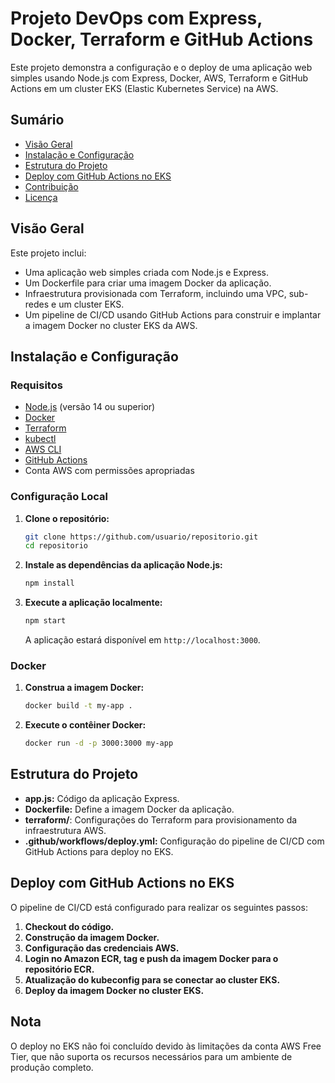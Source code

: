 # Projeto DevOps com Express, Docker, Terraform e GitHub Actions

Este projeto demonstra a configuração e o deploy de uma aplicação web simples usando Node.js com Express, Docker, AWS, Terraform e GitHub Actions em um cluster EKS (Elastic Kubernetes Service) na AWS.

## Sumário

- [Visão Geral](#visão-geral)
- [Instalação e Configuração](#instalação-e-configuração)
- [Estrutura do Projeto](#estrutura-do-projeto)
- [Deploy com GitHub Actions no EKS](#deploy-com-github-actions-no-eks)
- [Contribuição](#contribuição)
- [Licença](#licença)

## Visão Geral

Este projeto inclui:

- Uma aplicação web simples criada com Node.js e Express.
- Um Dockerfile para criar uma imagem Docker da aplicação.
- Infraestrutura provisionada com Terraform, incluindo uma VPC, sub-redes e um cluster EKS.
- Um pipeline de CI/CD usando GitHub Actions para construir e implantar a imagem Docker no cluster EKS da AWS.

## Instalação e Configuração

### Requisitos

- [Node.js](https://nodejs.org/) (versão 14 ou superior)
- [Docker](https://www.docker.com/get-started)
- [Terraform](https://www.terraform.io/downloads.html)
- [kubectl](https://kubernetes.io/docs/tasks/tools/install-kubectl/)
- [AWS CLI](https://aws.amazon.com/cli/)
- [GitHub Actions](https://github.com/features/actions)
- Conta AWS com permissões apropriadas

### Configuração Local

1. **Clone o repositório:**

    ```bash
    git clone https://github.com/usuario/repositorio.git
    cd repositorio
    ```

2. **Instale as dependências da aplicação Node.js:**

    ```bash
    npm install
    ```

3. **Execute a aplicação localmente:**

    ```bash
    npm start
    ```

    A aplicação estará disponível em `http://localhost:3000`.

### Docker

1. **Construa a imagem Docker:**

    ```bash
    docker build -t my-app .
    ```

2. **Execute o contêiner Docker:**

    ```bash
    docker run -d -p 3000:3000 my-app
    ```

## Estrutura do Projeto

- **app.js:** Código da aplicação Express.
- **Dockerfile:** Define a imagem Docker da aplicação.
- **terraform/**: Configurações do Terraform para provisionamento da infraestrutura AWS.
- **.github/workflows/deploy.yml:** Configuração do pipeline de CI/CD com GitHub Actions para deploy no EKS.

## Deploy com GitHub Actions no EKS

O pipeline de CI/CD está configurado para realizar os seguintes passos:

1. **Checkout do código.**
2. **Construção da imagem Docker.**
3. **Configuração das credenciais AWS.**
4. **Login no Amazon ECR, tag e push da imagem Docker para o repositório ECR.**
5. **Atualização do kubeconfig para se conectar ao cluster EKS.**
6. **Deploy da imagem Docker no cluster EKS.**


## Nota 
O deploy no EKS não foi concluído devido às limitações da conta AWS Free Tier, que não suporta os recursos necessários para um ambiente de produção completo.
